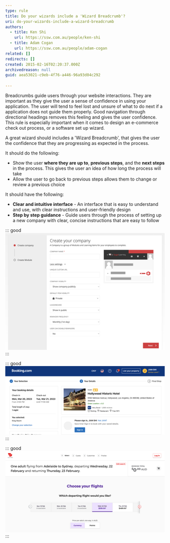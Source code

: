 ```yaml
---
type: rule
title: Do your wizards include a 'Wizard Breadcrumb'?
uri: do-your-wizards-include-a-wizard-breadcrumb
authors:
  - title: Ken Shi
    url: https://ssw.com.au/people/ken-shi
  - title: Adam Cogan
    url: https://ssw.com.au/people/adam-cogan
related: []
redirects: []
created: 2015-02-16T02:20:37.000Z
archivedreason: null
guid: aea53021-c9eb-4f76-a446-96a93d04c292

---
```


Breadcrumbs guide users through your website interactions. They are important as they give the user a sense of confidence in using your application. The user will tend to feel lost and unsure of what to do next if a application does not guide them properly. Good navigation through directional headings removes this feeling and gives the user confidence. This rule is especially important when it comes to design an e-commerce check out process, or a software set up wizard. 

<!--endintro-->

A great wizard should includes a 'Wizard Breadcrumb', that gives the user the confidence that they are progressing as expected in the process. 

It should do the following:

* Show the user **where they are up to**, **previous steps**, and the **next steps** in the process. This gives the user an idea of how long the process will take
* Allow the user to go back to previous steps allows them to change or review a previous choice

It should have the following:

* **Clear and intuitive interface** - An interface that is easy to understand and use, with clear instructions and user-friendly design
* **Step by step guidance** - Guide users through the process of setting up a new company with clear, concise instructions that are easy to follow

::: good
![Figure: Good example - SugarLearning's "Create your company" wizard](sugarlearning-wizard.png)
:::

::: good
![Figure: Good example - The heading from booking.com shows the user at what stage of the ordering process they are at, and what they can expect next. This covers the whole billing process](booking-wizard.png)
:::

::: good
![Figure: Good example - Virgin Australia uses a more subtle but also effective approach](virginblue-wizard.png)
:::
